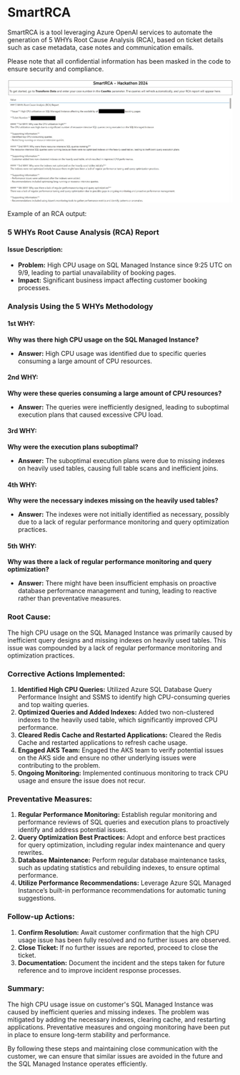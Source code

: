 # SmartRCA

SmartRCA is a tool leveraging Azure OpenAI services to automate the generation of 5 WHYs Root Cause Analysis (RCA), based on ticket details such as case metadata, case notes and communication emails.

Please note that all confidential information has been masked in the code to ensure security and compliance. 

![SmartRCA_Tool_Preview](./SmartRCA.jpg)

Example of an RCA output:

### 5 WHYs Root Cause Analysis (RCA) Report

#### **Issue Description:**
- **Problem:** High CPU usage on SQL Managed Instance since 9:25 UTC on 9/9, leading to partial unavailability of booking pages.
- **Impact:** Significant business impact affecting customer booking processes.

### Analysis Using the 5 WHYs Methodology

#### **1st WHY:**
**Why was there high CPU usage on the SQL Managed Instance?**
- **Answer:** High CPU usage was identified due to specific queries consuming a large amount of CPU resources.

#### **2nd WHY:**
**Why were these queries consuming a large amount of CPU resources?**
- **Answer:** The queries were inefficiently designed, leading to suboptimal execution plans that caused excessive CPU load.

#### **3rd WHY:**
**Why were the execution plans suboptimal?**
- **Answer:** The suboptimal execution plans were due to missing indexes on heavily used tables, causing full table scans and inefficient joins.

#### **4th WHY:**
**Why were the necessary indexes missing on the heavily used tables?**
- **Answer:** The indexes were not initially identified as necessary, possibly due to a lack of regular performance monitoring and query optimization practices.

#### **5th WHY:**
**Why was there a lack of regular performance monitoring and query optimization?**
- **Answer:** There might have been insufficient emphasis on proactive database performance management and tuning, leading to reactive rather than preventative measures.

### Root Cause:
The high CPU usage on the SQL Managed Instance was primarily caused by inefficient query designs and missing indexes on heavily used tables. This issue was compounded by a lack of regular performance monitoring and optimization practices.

### Corrective Actions Implemented:
1. **Identified High CPU Queries:** Utilized Azure SQL Database Query Performance Insight and SSMS to identify high CPU-consuming queries and top waiting queries.
2. **Optimized Queries and Added Indexes:** Added two non-clustered indexes to the heavily used table, which significantly improved CPU performance.
3. **Cleared Redis Cache and Restarted Applications:** Cleared the Redis Cache and restarted applications to refresh cache usage.
4. **Engaged AKS Team:** Engaged the AKS team to verify potential issues on the AKS side and ensure no other underlying issues were contributing to the problem.
5. **Ongoing Monitoring:** Implemented continuous monitoring to track CPU usage and ensure the issue does not recur.

### Preventative Measures:
1. **Regular Performance Monitoring:** Establish regular monitoring and performance reviews of SQL queries and execution plans to proactively identify and address potential issues.
2. **Query Optimization Best Practices:** Adopt and enforce best practices for query optimization, including regular index maintenance and query rewrites.
3. **Database Maintenance:** Perform regular database maintenance tasks, such as updating statistics and rebuilding indexes, to ensure optimal performance.
4. **Utilize Performance Recommendations:** Leverage Azure SQL Managed Instance’s built-in performance recommendations for automatic tuning suggestions.

### Follow-up Actions:
1. **Confirm Resolution:** Await customer confirmation that the high CPU usage issue has been fully resolved and no further issues are observed.
2. **Close Ticket:** If no further issues are reported, proceed to close the ticket.
3. **Documentation:** Document the incident and the steps taken for future reference and to improve incident response processes.

### Summary:
The high CPU usage issue on customer's SQL Managed Instance was caused by inefficient queries and missing indexes. The problem was mitigated by adding the necessary indexes, clearing cache, and restarting applications. Preventative measures and ongoing monitoring have been put in place to ensure long-term stability and performance.

By following these steps and maintaining close communication with the customer, we can ensure that similar issues are avoided in the future and the SQL Managed Instance operates efficiently.


